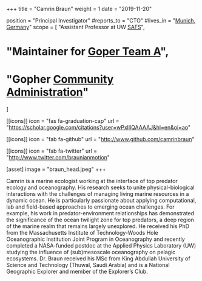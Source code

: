 +++
title = "Camrin Braun"
weight = 1
date = "2019-11-20"

position = "Principal Investigator"
#reports_to = "CTO"
#lives_in = "[Munich, Germany](https://www.google.com/maps/place/Munich,+Germany/)"
scope = [
  "Assistant Professor at UW [SAFS](http://fish.uw.edu)",
#  "Maintainer for [Goper Team A](#)",
#  "Gopher [Community Administration](#)"
]

[[icons]]
  icon = "fas fa-graduation-cap"
  url = "https://scholar.google.com/citations?user=wPxIllQAAAAJ&hl=en&oi=ao"

[[icons]]
  icon = "fab fa-github"
  url = "http://www.github.com/camrinbraun"

[[icons]]
  icon = "fab fa-twitter"
  url = "http://www.twitter.com/braunianmotion"

[asset]
  image = "braun_head.jpeg"
+++

Camrin is a marine ecologist working at the interface of top predator ecology and oceanography. His research seeks to unite physical-biological interactions with the challenges of managing living marine resources in a dynamic ocean. He is particularly passionate about applying computational, lab and field-based approaches to emerging ocean challenges. For example, his work in predator-environment relationships has demonstrated the significance of the ocean twilight zone for top predators, a deep region of the marine realm that remains largely unexplored. He received his PhD from the Massachusetts Institute of Technology-Woods Hole Oceanographic Institution Joint Program in Oceanography and recently completed a NASA-funded postdoc at the Applied Physics Laboratory (UW) studying the influence of (sub)mesoscale oceanography on pelagic ecosystems. Dr. Braun received his MSc from King Abdullah University of Science and Technology (Thuwal, Saudi Arabia) and is a National Geographic Explorer and member of the Explorer’s Club. 
